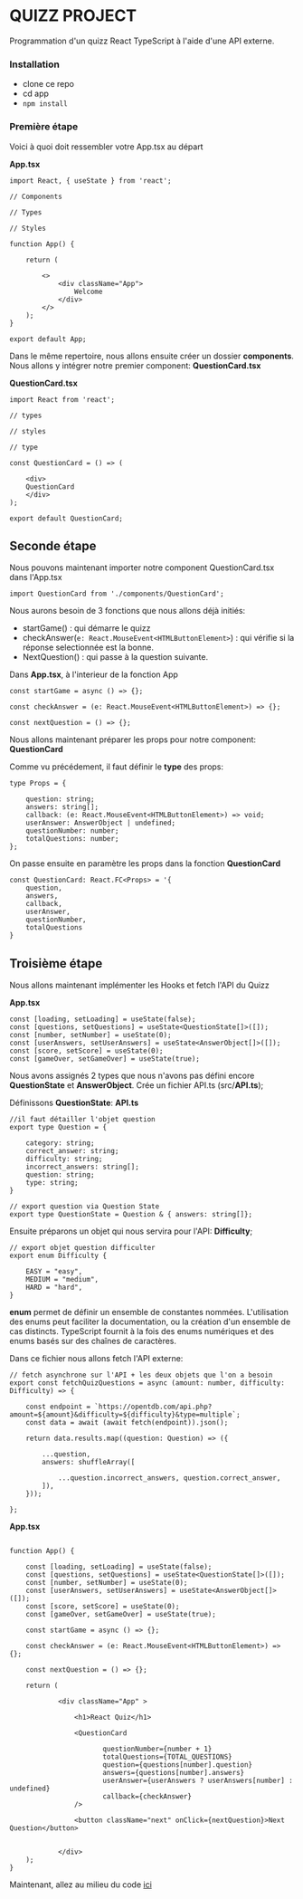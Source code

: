 # QUIZZ PROJECT

Programmation d'un quizz React TypeScript à l'aide d'une API externe.

### Installation

- clone ce repo
- cd app
- ``npm install``

### Première étape

Voici à quoi doit ressembler votre App.tsx au départ

**App.tsx**
```tsx
import React, { useState } from 'react';

// Components

// Types 

// Styles

function App() {

    return (

        <>
            <div className="App">
                Welcome
            </div>
        </>
    );
}

export default App;
```
Dans le même repertoire, nous allons ensuite créer un dossier **components**.
Nous allons y intégrer notre premier component: **QuestionCard.tsx**

**QuestionCard.tsx**

```tsx
import React from 'react';

// types

// styles

// type

const QuestionCard = () => (

    <div>
    QuestionCard
    </div>
);

export default QuestionCard;
```
## Seconde étape

Nous pouvons maintenant importer notre component QuestionCard.tsx dans l'App.tsx


```tsx
import QuestionCard from './components/QuestionCard';
```
Nous aurons besoin de 3 fonctions que nous allons déjà initiés:
- startGame() : qui démarre le quizz
- checkAnswer(``e: React.MouseEvent<HTMLButtonElement>``) : qui vérifie si la réponse selectionnée est la bonne.
- NextQuestion() : qui passe à la question suivante.
  

Dans **App.tsx**, à l'interieur de la fonction App
```tsx
const startGame = async () => {};

const checkAnswer = (e: React.MouseEvent<HTMLButtonElement>) => {};

const nextQuestion = () => {};

```

<!-- 
**App.tsx**
```
///App.tsx 2

import React, { useState } from 'react';


// Components
import QuestionCard from './components/QuestionCard';

// Types 


// Styles


function App() {

    const startGame = async () => {};

    const checkAnswer = (e: React.MouseEvent<HTMLButtonElement>) => {};

    const nextQuestion = () => {};

    return (

            <div className="App" >
            
                <h1>React Quiz</h1>
            
                <QuestionCard/>
                
                <button className="next" onClick={nextQuestion}>Next Question</button>
               
            
            </div>
    );
}

export default App;
``` -->

Nous allons maintenant préparer les props pour notre component:
**QuestionCard**

Comme vu précédement, il faut définir le **type** des props:

```tsx
type Props = {

    question: string;
    answers: string[];
    callback: (e: React.MouseEvent<HTMLButtonElement>) => void;
    userAnswer: AnswerObject | undefined;
    questionNumber: number;
    totalQuestions: number;
};
```
On passe ensuite en paramètre les props dans la fonction **QuestionCard**
```tsx
const QuestionCard: React.FC<Props> = '{
    question,
    answers,
    callback,
    userAnswer,
    questionNumber,
    totalQuestions
}
```

<!-- Voici à quoi doit ressembler votre **QuestionCard**
```
import React from 'react';

// types

// styles

// type
type Props = {

    question: string;
    answers: string[];
    callback: (e: React.MouseEvent<HTMLButtonElement>) => void;
    userAnswer: AnswerObject | undefined;
    questionNumber: number;
    totalQuestions: number;
};

const QuestionCard: React.FC<Props> = ({
    
    question,
    answers,
    callback,
    userAnswer,
    questionNumber,
    totalQuestions
}) => (

    <div>
        <p className="number">
            Question: {questionNumber} / {totalQuestions}
        </p>
        <p dangerouslySetInnerHTML={{ __html: question }}/>
        <div>
            {answers.map(answer => (
        
                <button disabled={userAnswer ? true : false} value={answer} onClick={callback}>
                    <span dangerouslySetInnerHTML= {{ __html: answer }}></span>
                </button>
            ))}
        </div>
    </div>
);

export default QuestionCard;
``` -->
## Troisième étape
Nous allons maintenant implémenter les Hooks et fetch l'API du Quizz

**App.tsx**

```tsx
const [loading, setLoading] = useState(false);
const [questions, setQuestions] = useState<QuestionState[]>([]);
const [number, setNumber] = useState(0);
const [userAnswers, setUserAnswers] = useState<AnswerObject[]>([]);
const [score, setScore] = useState(0);
const [gameOver, setGameOver] = useState(true);

```

Nous avons assignés 2 types que nous n'avons pas défini encore **QuestionState** et **AnswerObject**.
Crée un fichier API.ts (src/**API.ts**);

Définissons **QuestionState**:
**API.ts**
```tsx
//il faut détailler l'objet question
export type Question = {

    category: string;
    correct_answer: string;
    difficulty: string;
    incorrect_answers: string[];
    question: string;
    type: string;
}

// export question via Question State
export type QuestionState = Question & { answers: string[]};
```
Ensuite préparons un objet qui nous servira pour l'API: **Difficulty**;

```tsx
// export objet question difficulter
export enum Difficulty {

    EASY = "easy",
    MEDIUM = "medium",
    HARD = "hard",
}
```
**enum** permet de définir un ensemble de constantes nommées. L'utilisation des enums peut faciliter la documentation, ou la création d'un ensemble de cas distincts. TypeScript fournit à la fois des enums numériques et des enums basés sur des chaînes de caractères.


Dans ce fichier nous allons fetch l'API externe:

```tsx
// fetch asynchrone sur l'API + les deux objets que l'on a besoin 
export const fetchQuizQuestions = async (amount: number, difficulty: Difficulty) => {

    const endpoint = `https://opentdb.com/api.php?amount=${amount}&difficulty=${difficulty}&type=multiple`;
    const data = await (await fetch(endpoint)).json();
    
    return data.results.map((question: Question) => ({

        ...question,
        answers: shuffleArray([
            
            ...question.incorrect_answers, question.correct_answer,
        ]),
    }));
    
};
```


**App.tsx**

```tsx

function App() {

    const [loading, setLoading] = useState(false);
    const [questions, setQuestions] = useState<QuestionState[]>([]);
    const [number, setNumber] = useState(0);
    const [userAnswers, setUserAnswers] = useState<AnswerObject[]>([]);
    const [score, setScore] = useState(0);
    const [gameOver, setGameOver] = useState(true);

    const startGame = async () => {};

    const checkAnswer = (e: React.MouseEvent<HTMLButtonElement>) => {};

    const nextQuestion = () => {};

    return (

            <div className="App" >
            
                <h1>React Quiz</h1>
            
                <QuestionCard
                       
                       questionNumber={number + 1}
                       totalQuestions={TOTAL_QUESTIONS}
                       question={questions[number].question}
                       answers={questions[number].answers}
                       userAnswer={userAnswers ? userAnswers[number] : undefined}
                       callback={checkAnswer}
                />
                
                <button className="next" onClick={nextQuestion}>Next Question</button>
               
            
            </div>
    );
}

```

<!-- **API.ts**
```
import { shuffleArray } from './utils';

//il faut détailler l'objet question
export type Question = {

    category: string;
    correct_answer: string;
    difficulty: string;
    incorrect_answers: string[];
    question: string;
    type: string;
}

// export question via Question State
export type QuestionState = Question & { answers: string[]};

// export objet question difficulter
export enum Difficulty {

    EASY = "easy",
    MEDIUM = "medium",
    HARD = "hard",
}

// fetch asynchrone sur l'API + les deux objets que l'on a besoin 
export const fetchQuizQuestions = async (amount: number, difficulty: Difficulty) => {

    const endpoint = `https://opentdb.com/api.php?amount=${amount}&difficulty=${difficulty}&type=multiple`;
    const data = await (await fetch(endpoint)).json();
    
    return data.results.map((question: Question) => ({

        ...question,
        answers: shuffleArray([
            
            ...question.incorrect_answers, question.correct_answer,
        ]),
    }));
    
};
``` -->

Maintenant, allez au milieu du code [ici](./moitié.md)